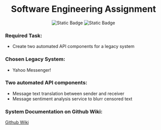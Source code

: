 <div align='center'>
  
# Software Engineering Assignment

![Static Badge](https://img.shields.io/badge/Go_to_live_site-792ed6?link=https%3A%2F%2Frj-automated-api-app.onrender.com)
![Static Badge](https://img.shields.io/badge/Documentation-999999?link=https%3A%2F%2Fgithub.com%2FJsteReubsSoftware%2FCOS730-Assignment2%2Fwiki)

</div>

### Required Task:
- Create two automated API components for a legacy system
### Chosen Legacy System:
- Yahoo Messenger!

### Two automated API components:
- Message text translation between sender and receiver
- Message sentiment analysis service to blurr censored text

### System Documentation on Github Wiki:
[Github Wiki](https://github.com/JsteReubsSoftware/COS730-Assignment2/wiki)
